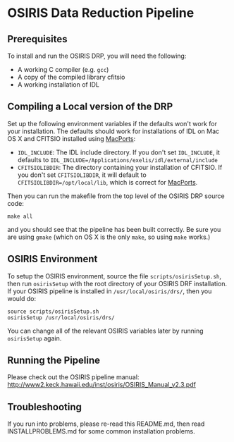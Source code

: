 # OSIRIS Data Reduction Pipeline

## Prerequisites

To install and run the OSIRIS DRP, you will need the following:

- A working C compiler (e.g. ``gcc``)
- A copy of the compiled library cfitsio
- A working installation of IDL

## Compiling a Local version of the DRP

Set up the following environment variables if the defaults won't work for your installation. The defaults should work for installations of IDL on Mac OS X and CFITSIO installed using [MacPorts][]:

- ``IDL_INCLUDE``: The IDL include directory. If you don't set ``IDL_INCLUDE``, it defaults to ``IDL_INCLUDE=/Applications/exelis/idl/external/include``
- ``CFITSIOLIBDIR``: The directory containing your installation of CFITSIO. If you don't set ``CFITSIOLIBDIR``, it will default to ``CFITSIOLIBDIR=/opt/local/lib``, which is correct for [MacPorts][].

Then you can run the makefile from the top level of the OSIRIS DRP source code:

```
make all
```

and you should see that the pipeline has been built correctly. Be sure you are using ``gmake`` (which on OS X is the only ``make``, so using ``make`` works.)

[MacPorts]: https://www.macports.org

## OSIRIS Environment

To setup the OSIRIS environment, source the file ``scripts/osirisSetup.sh``, then run ``osirisSetup`` with the root directory of your OSIRIS DRF installation. If your OSIRIS pipeline is installed in ``/usr/local/osiris/drs/``, then you would do:

```
source scripts/osirisSetup.sh
osirisSetup /usr/local/osiris/drs/
```

You can change all of the relevant OSIRIS variables later by running ``osirisSetup`` again.

## Running the Pipeline

Please check out the OSIRIS pipeline manual: <http://www2.keck.hawaii.edu/inst/osiris/OSIRIS_Manual_v2.3.pdf>

## Troubleshooting

If you run into problems, please re-read this README.md, then read INSTALLPROBLEMS.md for some common installation problems.

